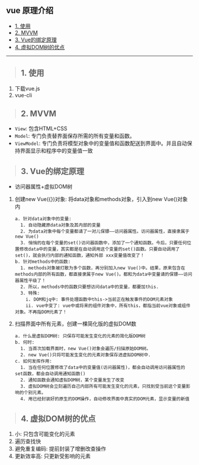 ## vue 原理介绍

- [1. 使用](#1)
- [2. MVVM](#2)
- [3. Vue的绑定原理](#3)
- [4. 虚拟DOM树的优点](#4)

--------
><h2 id='1'>1. 使用</h2>
1. 下载vue.js
2. vue-cli

><h2 id='2'>2. MVVM</h2>
- `View`: 包含HTML+CSS
- `Model`: 专门负责替界面保存所需的所有变量和函数。
- `ViewModel`: 专门负责将模型对象中的变量值和函数配送到界面中。并且自动保持界面显示和程序中的变量值一致

><h2 id='3'>3. Vue的绑定原理</h2>
- 访问器属性+虚拟DOM树
1. 创建new Vue({})对象: 将data对象和methods对象，引入到new Vue()对象内
    ```
    a. 针对data对象中的变量: 
      1. 自动隐藏原data对象及其内部的变量	
      2. 为data对象中每个变量都请了一对儿保镖——访问器属性。访问器属性，直接隶属于new Vue()
      3. 悄悄的在每个变量的set()访问器函数中，添加了一个通知函数。今后，只要任何位置修改data中的变量，其实都是在自动调用这个变量的set()函数。只要自动调用了set()，就会执行内部的通知函数，通知外部 xxx变量值改变了！
    b. 针对methods中的函数: 
      1. methods对象被打散为多个函数，再分别加入new Vue()中。结果，原来包含在methods内部的所有函数，都直接隶属于new Vue()。都和为data中变量请的保镖——访问器属性平级了！
      2. 所以，methods中的函数只要想访问data中的变量，都要加this.
      3. 特殊: 
        i. DOM和jq中: 事件处理函数中this->当前正在触发事件的DOM元素对象
        ii. vue中变了: vue中或将来的组件对象中，所有this，都指当前vue对象或组件对象。不再指DOM元素了！
    ```
2. 扫描界面中所有元素，创建一棵简化版的虚拟DOM数
    ``` 
    a. 什么是虚拟DOM树: 只保存可能发生变化的元素的简化版DOM树
    b. 何时: 
      1. 当首次加载界面时，new Vue()对象会遍历/扫描原始DOM树。
      2. new Vue()只将可能发生变化的元素对象保存进虚拟DOM树中.
    c. 如何发挥作用: 
      1. 当在任何位置修改了data中的变量值(访问器属性)，都会自动调用访问器属性的set函数，都会自动调用通知函数()
      2. 通知函数会通知虚拟DOM树，某个变量发生了改变
      3. 虚拟DOM树会立刻遍历自己内部所有可能发生变化的元素，只找到受当前这个变量影响的个别元素。
      4. 用已经封装好的原生的DOM操作，自动修改界面中真实的DOM元素，显示变量的新值
    ```
><h2 id='4'>4. 虚拟DOM树的优点</h2>
1. 小: 只包含可能变化的元素
2. 遍历查找快
3. 避免重复编码: 提前封装了增删改查操作
4. 更新效率高: 只更新受影响的元素